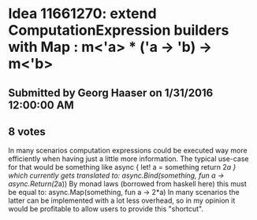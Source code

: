 # Idea 11661270: extend ComputationExpression builders with Map : m<'a> * ('a -> 'b) -> m<'b> #

## Submitted by Georg Haaser on 1/31/2016 12:00:00 AM

## 8 votes

In many scenarios computation expressions could be executed way more efficiently when having just a little more information.
The typical use-case for that would be something like
async {
let! a = something
return 2*a
}
which currently gets translated to:
async.Bind(something, fun a -> async.Return(2*a))
By monad laws (borrowed from haskell here) this must be equal to:
async.Map(something, fun a -> 2*a)
In many scenarios the latter can be implemented with a lot less overhead, so in my opinion it would be profitable to allow users to provide this "shortcut".




